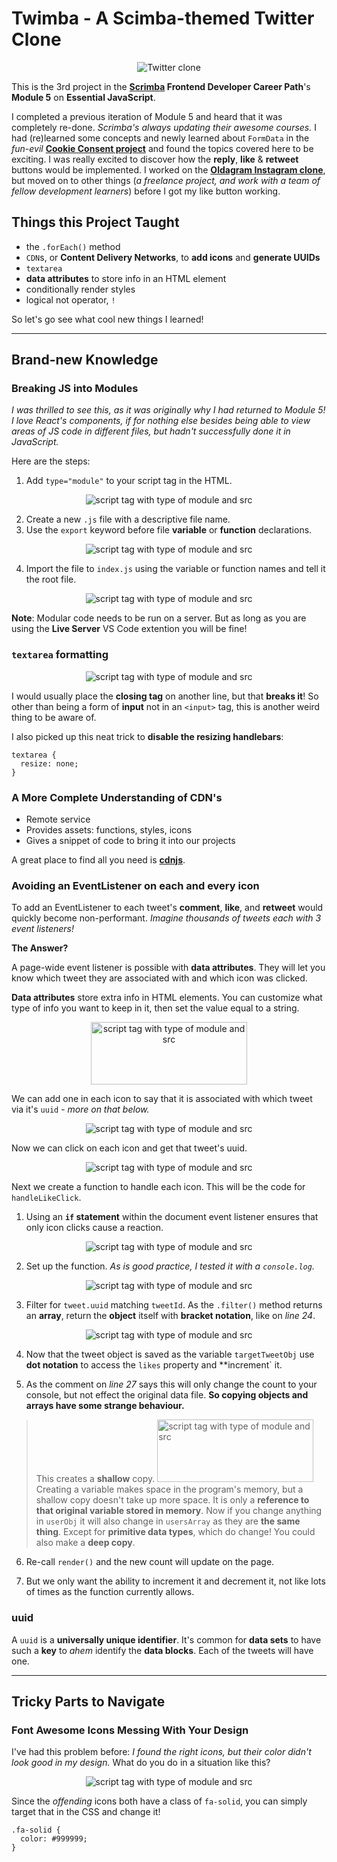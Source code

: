 # Twimba - A Scimba-themed Twitter Clone

<div align="center"><img src="./screenshots/initial.png" alt="Twitter clone"></div>

This is the 3rd project in the **[Scrimba](https://scrimba.com/) Frontend Developer Career Path**'s **Module 5** on **Essential JavaScript**.

I completed a previous iteration of Module 5 and heard that it was completely re-done. _Scrimba's always updating their awesome courses._ I had (re)learned some concepts and newly learned about `FormData` in the _fun-evil_ **[Cookie Consent project](https://github.com/JoleneKearse/cookie-consent)** and found the topics covered here to be exciting. I was really excited to discover how the **reply**, **like** & **retweet** buttons would be implemented. I worked on the **[Oldagram Instagram clone](https://github.com/JoleneKearse/oldagram)**, but moved on to other things (_a freelance project, and work with a team of fellow development learners_) before I got my like button working.

## Things this Project Taught

- the `.forEach()` method
- `CDN`s, or **Content Delivery Networks**, to **add icons** and **generate UUIDs**
- `textarea`
- **data attributes** to store info in an HTML element
- conditionally render styles
- logical not operator, `!`

So let's go see what cool new things I learned!

<hr>

## Brand-new Knowledge

### Breaking JS into Modules

_I was thrilled to see this, as it was originally why I had returned to Module 5! I love React's components, if for nothing else besides being able to view areas of JS code in different files, but hadn't successfully done it in JavaScript._

Here are the steps:

1. Add `type="module"` to your script tag in the HTML.
<div align="center"><img src="./screenshots/code-module-html.png" alt="script tag with type of module and src"></div>

2. Create a new `.js` file with a descriptive file name.
3. Use the `export` keyword before file **variable** or **function** declarations.
<div align="center"><img src="./screenshots/code-export-module.png" alt="script tag with type of module and src"></div>

4. Import the file to `index.js` using the variable or function names and tell it the root file.
<div align="center"><img src="./screenshots/code-import-module.png" alt="script tag with type of module and src"></div>

**Note**: Modular code needs to be run on a server. But as long as you are using the **Live Server** VS Code extention you will be fine!

### `textarea` formatting

<div align="center"><img src="./screenshots/code-textarea.png" alt="script tag with type of module and src"></div>

I would usually place the **closing tag** on another line, but that **breaks it**! So other than being a form of **input** not in an `<input>` tag, this is another weird thing to be aware of.

I also picked up this neat trick to **disable the resizing handlebars**:

```
textarea {
  resize: none;
}
```

### A More Complete Understanding of CDN's

- Remote service
- Provides assets: functions, styles, icons
- Gives a snippet of code to bring it into our projects

A great place to find all you need is **[cdnjs](https://cdnjs.com/)**.

### Avoiding an EventListener on each and every icon

To add an EventListener to each tweet's **comment**, **like**, and **retweet** would quickly become non-performant. _Imagine thousands of tweets each with 3 event listeners!_

**The Answer?**

A page-wide event listener is possible with **data attributes**. They will let you know which tweet they are associated with and which icon was clicked.

**Data attributes** store extra info in HTML elements. You can customize what type of info you want to keep in it, then set the value equal to a string.

<div align="center"><img src="./screenshots/slide-data-attribute-syntax.png" alt="script tag with type of module and src" width="250" height="100"></div>

We can add one in each icon to say that it is associated with which tweet via it's `uuid` - _more on that below._

<div align="center"><img src="./screenshots/code-data-attributes-html.png" alt="script tag with type of module and src"></div>

Now we can click on each icon and get that tweet's uuid.

<div align="center"><img src="./screenshots/code-dataset-consoles.png" alt="script tag with type of module and src"></div>

Next we create a function to handle each icon. This will be the code for `handleLikeClick`.

1. Using an **`if` statement** within the document event listener ensures that only icon clicks cause a reaction.

<div align="center"><img src="./screenshots/code-event-listener-like.png" alt="script tag with type of module and src"></div>

2. Set up the function. _As is good practice, I tested it with a `console.log`._

<div align="center"><img src="./screenshots/code-like-func1.png" alt="script tag with type of module and src"></div>

3. Filter for `tweet.uuid` matching `tweetId`. As the `.filter()` method returns an **array**, return the **object** itself with **bracket notation**, like on _line 24_.

<div align="center"><img src="./screenshots/code-like-func2.png" alt="script tag with type of module and src"></div>

4. Now that the tweet object is saved as the variable `targetTweetObj` use **dot notation** to access the `likes` property and \*\*increment` it.

5. As the comment on _line 27_ says this will only change the count to your console, but not effect the original data file. **So copying objects and arrays have some strange behaviour.**

> This creates a **shallow** copy.
> <img src="./screenshots/slide-shallow-copy.png" alt="script tag with type of module and src" width="250" height="100">
> Creating a variable makes space in the program's memory, but a shallow copy doesn't take up more space. It is only a **reference to that original variable stored in memory**.
> Now if you change anything in `userObj` it will also change in `usersArray` as they are **the same thing**. Except for **primitive data types**, which do change!
> You could also make a **deep copy**.

6. Re-call `render()` and the new count will update on the page.

7. But we only want the ability to increment it and decrement it, not like lots of times as the function currently allows.

### uuid

A `uuid` is a **universally unique identifier**. It's common for **data sets** to have such a **key** to _ahem_ identify the **data blocks**. Each of the tweets will have one.

<hr>

## Tricky Parts to Navigate

### Font Awesome Icons Messing With Your Design

I've had this problem before: _I found the right icons, but their color didn't look good in my design._ What do you do in a situation like this?

<div align="center"><img src="./screenshots/screenshot-icons-wrong.png" alt="script tag with type of module and src"></div>

Since the _offending_ icons both have a class of `fa-solid`, you can simply target that in the CSS and change it!

```
.fa-solid {
  color: #999999;
}
```
